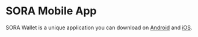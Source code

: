 # SORA Mobile App

SORA Wallet is a unique application you can download on [Android](https://play.google.com/store/apps/details?id=jp.co.soramitsu.sora) and [iOS](https://apps.apple.com/us/app/sora-dae/id1457566711).
